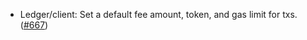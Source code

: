 - Ledger/client: Set a default fee amount, token, and gas limit for txs.
  ([#667](https://github.com/anoma/anoma/pull/667))